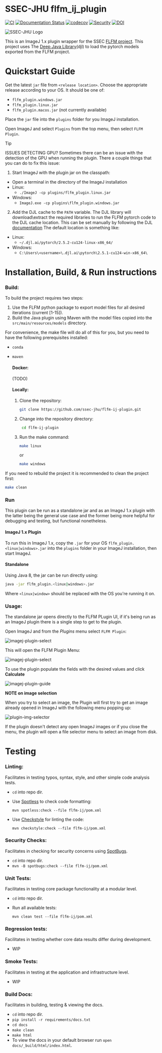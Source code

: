 # SSEC-JHU flfm_ij_plugin

[![CI](https://github.com/ssec-jhu/flfm-ij-plugin/actions/workflows/ci.yml/badge.svg)](https://github.com/ssec-jhu/flfm-ij-plugin/actions/workflows/ci.yml)
[![Documentation Status](https://readthedocs.org/projects/flfm-ij-plugin/badge/?version=latest)](https://flfm-ij-plugin.readthedocs.io/en/latest/?badge=latest)
[![codecov](https://codecov.io/gh/ssec-jhu/flfm-ij-plugin/graph/badge.svg?token=uZuEh7oKnl)](https://codecov.io/gh/ssec-jhu/flfm-ij-plugin)
[![Security](https://github.com/ssec-jhu/flfm-ij-plugin/actions/workflows/security.yml/badge.svg)](https://github.com/ssec-jhu/flfm-ij-plugin/actions/workflows/security.yml)
[![DOI](https://zenodo.org/badge/DOI/10.5281/zenodo.14052740.svg)](https://doi.org/10.5281/zenodo.14052740)


![SSEC-JHU Logo](docs/_static/SSEC_logo_horiz_blue_1152x263.png)

This is an ImageJ 1.x plugin wrapper for the SSEC
[FLFM project](https://github.com/ssec-jhu/flfm). This project uses The
[Deep Java Library](https://djl.ai/)(djl) to load the pytorch models exported from the FLFM
project.

# Quickstart Guide

Get the latest `jar` file from `<release location>`. Choose the appropriate
release according to your OS. It should be one of:
 * `flfm_plugin.windows.jar`
 * `flfm_plugin.linux.jar`
 * `flfm_plugin.macos.jar` (not currently available)

Place the `jar` file into the `plugins` folder for you ImageJ installation.

Open ImageJ and select `Plugins` from the top menu, then select `FLFM Plugin`.

> [!TIP]
> ISSUES DETECTING GPU?
> Sometimes there can be an issue with the detection of the GPU when running the
> plugin. There a couple things that you can do to fix this issue:
>1. Start ImageJ with the plugin jar on the classpath:
>  - Open a terminal in the directory of the ImageJ installation
>  - Linux:
>    - `./ImageJ -cp plugins/flfm_plugin.linux.jar`
>  - Windows:
>    - `ImageJ.exe -cp plugins\flfm_plugin.windows.jar`
>2. Add the DJL cache to the `PATH` variable. The DJL library will download\extract
>   the required libraries to run the FLFM pytorch code to the DJL cache location.
>   This can be set manually by following the DJL
>   [documentation](https://docs.djl.ai/master/docs/development/cache_management.html#resource-caches)
>   The default location is something like:
> - Linux:
>   - `~/.djl.ai/pytorch/2.5.2-cu124-linux-x86_64/`
> - Windows:
>   - `C:\Users\<username>\.djl.ai\pytorch\2.5.1-cu124-win-x86_64\`

# Installation, Build, & Run instructions

### Build:

To build the project requires two steps:
1. Use the FLFM python package to export model files for all desired iterations
   (current [1-15]).
2. Build the Java plugin using Maven with the model files copied into the
   `src/main/resources/models` directory.

For convenience, the make file will do all of this for you, but you need to have
the following prerequisites installed:
* `conda`
* `maven`

  #### Docker:
  (TODO)

  #### Locally:
  1. Clone the repository:
     ```bash
     git clone https://github.com/ssec-jhu/flfm-ij-plugin.git
     ```
  2. Change into the repository directory:
     ```bash
      cd flfm-ij-plugin
      ```
  3. Run the make command:
      ```bash
      make linux
      ```
      or
      ```bash
      make windows
      ```

If you need to rebuild the project it is recommended to clean the project first:
```bash
make clean
```

### Run

This plugin can be run as a standalone jar and as an ImageJ 1.x plugin
with the latter being the general use case and the former being more
helpful for debugging and testing, but functional nonetheless.

#### ImageJ 1.x Plugin

To run this in ImageJ 1.x, copy the `.jar` for your OS
`flfm_plugin.<linux|windows>.jar` into the `plugins` folder in your ImageJ
installation, then start ImageJ.

#### Standalone

Using Java 8, the jar can be run directly using:

```bash
java -jar flfm_plugin.<linux|windows>.jar
```

Where `<linux|window>` should be replaced with the OS you're running it on.

### Usage:

The standalone jar opens directly to the FLFM PLugin UI, if it's being run as
an ImageJ plugin there is a single step to get to the plugin.

Open ImageJ and from the *Plugins* menu select `FLFM Plugin`:

![imagej-plugin-select](docs/_static/imagej_plugin_menu.png)

This will open the FLFM Plugin Menu:

![imagej-plugin-select](docs/_static/plugin_menu.png)

To use the plugin populate the fields with the desired values and click **Calculate**

![imagej-plugin-guide](docs/_static/plugin_ui_guide.png)

**NOTE on image selection**

When you try to select an image, the Plugin will first try to get an image
already opened in ImageJ with the following menu popping up:

![plugin-img-selector](docs/_static/plugin_ui_img_selector.png)

If the plugin doesn't detect any open ImageJ images or if you close the menu,
the plugin will open a file selector menu to select an image from disk.

# Testing

### Linting:
Facilitates in testing typos, syntax, style, and other simple code analysis tests.
  * ``cd`` into repo dir.
  * Use [Spotless](https://github.com/diffplug/spotless) to check code formatting:

    ```mvn spotless:check --file flfm-ij/pom.xml```
  * Use [Checkstyle](https://checkstyle.org/) for linting the code:

    ```mvn checkstyle:check --file flfm-ij/pom.xml```

### Security Checks:
Facilitates in checking for security concerns using [SpotBugs](https://spotbugs.readthedocs.io/en/stable/index.html).
 * ``cd`` into repo dir.
 * ``mvn -B spotbugs:check --file flfm-ij/pom.xml``

### Unit Tests:
Facilitates in testing core package functionality at a modular level.
  * ``cd`` into repo dir.
  * Run all available tests:

    ```mvn clean test --file flfm-ij/pom.xml```

### Regression tests:
Facilitates in testing whether core data results differ during development.
  * WIP

### Smoke Tests:
Facilitates in testing at the application and infrastructure level.
  * WIP

### Build Docs:
Facilitates in building, testing & viewing the docs.
 * ``cd`` into repo dir.
 * ``pip install -r requirements/docs.txt``
 * ``cd docs``
 * ``make clean``
 * ``make html``
 * To view the docs in your default browser run ``open docs/_build/html/index.html``.
